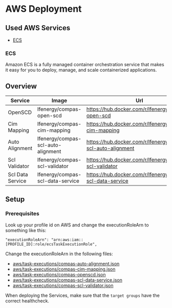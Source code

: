 # AWS Deployment

## Used AWS Services
* [ECS](#ecs)


### ECS
Amazon ECS is a fully managed container orchestration service that makes it easy for you to deploy, manage, and scale containerized applications.

## Overview

| Service 	| Image  	| Url  	| 
|-------	|---	|---	|
| OpenSCD 	| lfenergy/compas-open-scd   	| https://hub.docker.com/r/lfenergy/compas-open-scd  	|
| Cim Mapping 	| lfenergy/compas-cim-mapping   	| https://hub.docker.com/r/lfenergy/compas-cim-mapping   	|
| Auto Alignment 	| lfenergy/compas-scl-auto-alignment   	| https://hub.docker.com/r/lfenergy/compas-scl-auto-alignment   	|
| Scl Validator | lfenergy/compas-scl-validator | https://hub.docker.com/r/lfenergy/compas-scl-validator |
| Scl Data Service | lfenergy/compas-scl-data-service | https://hub.docker.com/r/lfenergy/compas-scl-data-service |


## Setup

### Prerequisites
Look up your profile id on AWS and change the executionRoleArn to something like this:

```    
"executionRoleArn": "arn:aws:iam::[PROFILE_ID]:role/ecsTaskExecutionRole",
```

Change the executionRoleArn in the following files:

* [aws/task-executions/compas-auto-alignment.json](./aws/task-executions/compas-auto-alignment.json)
* [aws/task-executions/compas-cim-mapping.json](./aws/task-executions/compas-cim-mapping.json)
* [aws/task-executions/compas-openscd.json](./aws/task-executions/compas-openscd.json)
* [aws/task-executions/compas-scl-data-service.json](./aws/task-executions/compas-scl-data-service.json)
* [aws/task-executions/compas-scl-validator.json](./aws/task-executions/compas-scl-validator.json)

When deploying the Services, make sure that the `target groups` have the correct healthcheck.

